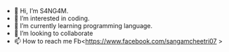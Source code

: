 - 👋 Hi, I’m S4NG4M.
- 👀 I’m interested in coding.
- 🌱 I’m currently learning programming language.
- 💞️ I’m looking to collaborate
- 📫 How to reach me
Fb<https://www.facebook.com/sangamcheetri07 > 


<!---
S4NG4M/S4NG4M is a ✨ special ✨ repository because its `README.md` (this file) appears on your GitHub profile.
You can click the Preview link to take a look at your changes.
--->
